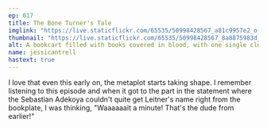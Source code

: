 ```yaml
---
ep: 017
title: The Bone Turner's Tale
imglink: "https://live.staticflickr.com/65535/50998428567_a81c9957e2_o.jpg"
thumbnail: "https://live.staticflickr.com/65535/50998428567_8a8875983d_q.jpg"
alt: A bookcart filled with books covered in blood, with one single clean and untouched book in yellow. The cart itself sits in a puddle of blood.
name: jessicantrell
hastext: true
---
```

I love that even this early on, the metaplot starts taking shape. I remember listening to this episode and when it got to the part in the statement where the Sebastian Adekoya couldn't quite get Leitner's name right from the bookplate, I was thinking, "Waaaaaait a minute! That's the dude from earlier!"
